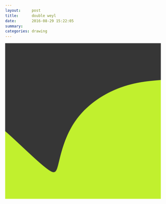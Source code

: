 ```yaml
---
layout:     post
title:      double weyl
date:       2016-08-29 15:22:05
summary:    
categories: drawing
---
```

![double weyl](/images/diary/double-weyl.png "Ja.")
